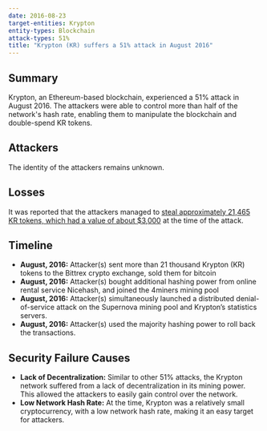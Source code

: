 ```yaml
---
date: 2016-08-23
target-entities: Krypton
entity-types: Blockchain
attack-types: 51%
title: "Krypton (KR) suffers a 51% attack in August 2016"
---
```


## Summary

Krypton, an Ethereum-based blockchain, experienced a 51% attack in August 2016. The attackers were able to control more than half of the network's hash rate, enabling them to manipulate the blockchain and double-spend KR tokens.

## Attackers

The identity of the attackers remains unknown.

## Losses

It was reported that the attackers managed to [steal approximately 21,465 KR tokens, which had a value of about $3,000](https://bitcoinist.net/attack-krypton-dry-run-ethereum/) at the time of the attack.

## Timeline

- **August, 2016:** Attacker(s) sent more than 21 thousand Krypton (KR) tokens to the Bittrex crypto exchange, sold them for bitcoin
- **August, 2016:** Attacker(s) bought additional hashing power from online rental service Nicehash, and joined the 4miners mining pool
- **August, 2016:** Attacker(s) simultaneously launched a distributed denial-of-service attack on the Supernova mining pool and Krypton’s statistics servers.
- **August, 2016:** Attacker(s) used the majority hashing power to roll back the transactions.

## Security Failure Causes

- **Lack of Decentralization:** Similar to other 51% attacks, the Krypton network suffered from a lack of decentralization in its mining power. This allowed the attackers to easily gain control over the network.
- **Low Network Hash Rate:** At the time, Krypton was a relatively small cryptocurrency, with a low network hash rate, making it an easy target for attackers.
